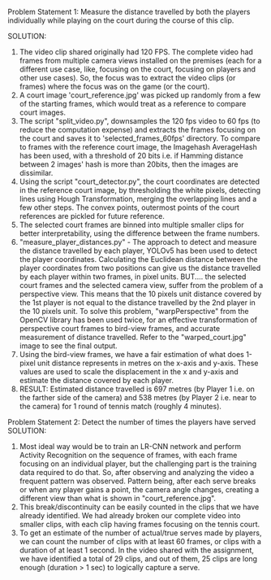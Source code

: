 Problem Statement 1: Measure the distance travelled by both the players individually while playing on the court during the course of this clip.

SOLUTION:
1. The video clip shared originally had 120 FPS. The complete video had frames from multiple camera views installed on the premises (each for a different use case, like, focusing on the court, focusing on players and other use cases). So, the focus was to extract the video clips (or frames) where the focus was on the game (or the court).
2. A court image 'court_reference.jpg' was picked up randomly from a few of the starting frames, which would treat as a reference to compare court images.
3. The script "split_video.py", downsamples the 120 fps video to 60 fps (to reduce the computation expense) and extracts the frames focusing on the court and saves it to 'selected_frames_60fps' directory. To compare to frames with the reference court image, the Imagehash AverageHash has been used, with a threshold of 20 bits i.e. if Hamming distance between 2 images' hash is more than 20bits, then the images are dissimilar.
4. Using the script "court_detector.py", the court coordinates are detected in the reference court image, by thresholding the white pixels, detecting lines using  Hough Transformation, merging the overlapping lines and a few other steps. The convex points, outermost points of the court references are pickled for future reference.
5. The selected court frames are binned into multiple smaller clips for better interpretability, using the difference between the frame numbers.
6. "measure_player_distances.py" - The approach to detect and measure the distance travelled by each player, YOLOv5 has been used to detect the player coordinates. Calculating the Euclidean distance between the player coordinates from two positions can give us the distance travelled by each player within two frames, in pixel units. BUT.... the selected court frames and the selected camera view, suffer from the problem of a perspective view. This means that the 10 pixels unit distance covered by the 1st player is not equal to the distance travelled by the 2nd player in the 10 pixels unit. To solve this problem, "warpPerspective" from the OpenCV library has been used twice, for an effective transformation of perspective court frames to bird-view frames, and accurate measurement of distance travelled. Refer to the "warped_court.jpg" image to see the final output.
7. Using the bird-view frames, we have a fair estimation of what does 1-pixel unit distance represents in metres on the x-axis and y-axis. These values are used to scale the displacement in the x and y-axis and estimate the distance covered by each player.
8. RESULT: Estimated distance travelled is 697 metres (by Player 1 i.e. on the farther side of the camera) and 538 metres (by Player 2 i.e. near to the camera) for 1 round of tennis match (roughly 4 minutes).


Problem Statement 2: Detect the number of times the players have served
SOLUTION:
1. Most ideal way would be to train an LR-CNN network and perform Activity Recognition on the sequence of frames, with each frame focusing on an individual player, but the challenging part is the training data required to do that. So, after observing and analyzing the video a frequent pattern was observed. Pattern being, after each serve breaks or when any player gains a point, the camera angle changes, creating a different view than what is shown in "court_reference.jpg". 
2. This break/discontinuity can be easily counted in the clips that we have already identified. We had already broken our complete video into smaller clips, with each clip having frames focusing on the tennis court.
3. To get an estimate of the number of actual/true serves made by players, we can count the number of clips with at least 60 frames, or clips with a duration of at least 1 second. In the video shared with the assignment, we have identified a total of 29 clips, and out of them, 25 clips are long enough (duration > 1 sec) to logically capture a serve.
